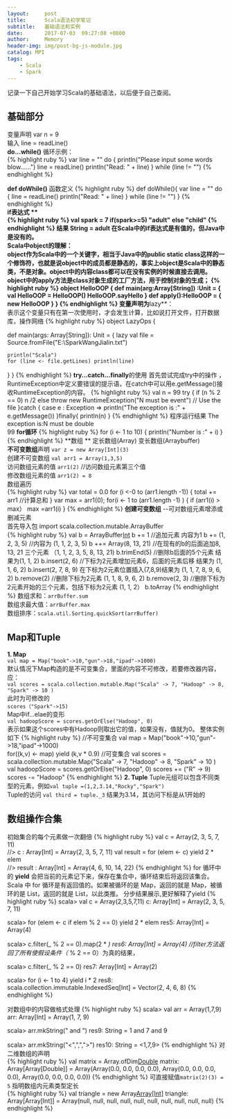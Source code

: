 ```yaml
---
layout:     post
title:      Scala语法初学笔记
subtitle:   基础语法和实例
date:       2017-07-03  09:27:08 +0800
author:     Memory
header-img: img/post-bg-js-module.jpg
catalog: MPI
tags:
    - Scala
    - Spark
---
```

记录一下自己开始学习Scala的基础语法，以后便于自己查阅。    
## 基础部分 ##   

变量声明 var n = 9     
输入 line = readLine()   
**do...while()** 循环示例：    
{% highlight ruby %}
	  var line = ""
	  do {
	    println("Please input some words blow......")
	    line = readLine()
	    println("Read: " + line)
	  } while (line != "")
{% endhighlight %}   

**def doWhile()** 函数定义
{% highlight ruby %}
def doWhile(){
    var line = ""
    do {
       line = readLine()
       println("Read: " + line)
	  } while (line != "")
}
{% endhighlight %}    
**if表达式   **  
{% highlight ruby %}
val spark = 7
if(spark>=5) "adult" else "child"
{% endhighlight %}
结果 String = adult
在Scala中的if表达式是有值的，但Java中是没有的。        
**Scala中object的理解**：    
object作为Scala中的一个关键字，相当于Java中的public static class这样的一个修饰符，也就是说object中的成员都是静态的，事实上object是Scala中的静态类，不是对象。object中的内容class都可以在没有实例的时候直接去调用。object中的apply方法是class对象生成的工厂方法，用于控制对象的生成；
{% highlight ruby %}
object HelloOOP {
  def main(arg:Array[String]) :Unit = {
    val HelloOOP = HelloOOP()
    HelloOOP.sayHello
  }
  def apply():HelloOOP = {
    new HelloOOP
  }
}
{% endhighlight %}
变量声明为**lazy**：         
表示这个变量只有在第一次使用时，才会发生计算，比如说打开文件，打开数据库，操作网络
{% highlight ruby %}
object LazyOps {

  def main(args: Array[String]): Unit = {
    lazy val file = Source.fromFile("E:\\SparkWangJialin.txt") 
    
    println("Scala")
	for (line <- file.getLines) println(line)    
  }
}
{% endhighlight %}
**try...catch...finally**的使用
首先尝试完成try中的操作 ，RuntimeException中定义要错误的提示语，在catch中可以用e.getMessage()接收RuntimeException的内容。
{% highlight ruby %}
    val n = 99
    try {
	    if (n % 2 == 0) n /2 else throw 
	    	new RuntimeException("N must be event")
	    // Use the file 
    }catch {
      case e : Exception => println("The exception is :" + e.getMessage())
    }finally{
    	println(n)
    }
{% endhighlight %}
程序运行结果 The exception is:N must be double       
            99
**for循环**
{% highlight ruby %}
	for (i <- 1 to 10) {
	   println("Number is :" + i)
    }
{% endhighlight %}
**数组 **    定长数组(Array) 变长数组(Arraybuffer)      
**不可变数组**声明  `var z = new Array[Int](3)`        
创建不可变数组 `val arr1 = Array(1,3,5)`      
访问数组元素的值 `arr1(2)` //访问数组元素第三个值    
修改数组元素的值 `arr1(2) = 8`   
数组遍历      
{% highlight ruby %}
var total = 0.0
for (i <-0 to (arr1.length -1)) {
	total += arr1 //计算总和
}
var max = arr1(0);
for(i <- 1 to (arr1.length -1) ) {
	if (arr1(i) > max） max =arr1(i)
}
{% endhighlight %}
**创建可变数组** --可对数组元素增添或删减元素     
首先导入包  import scala.collection.mutable.ArrayBuffer     
{% highlight ruby %}
    val b = ArrayBuffer[Int]()
    b += 1 //追加元素  内容为1 
    b += (1, 2, 3, 5)   //内容为 (1, 1, 2, 3, 5)
    b ++= Array(8, 13, 21) //在现有的b的后面追加8, 13, 21 三个元素 （1, 1, 2, 3, 5, 8, 13, 21)
    b.trimEnd(5) //删除b后面的5个元素 结果为(1, 1, 2)
    b.insert(2, 6) //下标为2元素增加元素6，后面的元素后移 结果为 (1, 1, 6, 2)
    b.insert(2, 7, 8, 9) 在下标为2元素位置插入(7,8,9)结果为 (1, 1, 7, 8, 9, 6, 2)
    b.remove(2) //删除下标为2元素 (1, 1, 8, 9, 6, 2)
    b.remove(2, 3) //删除下标为2元素开始的三个元素，包括下标为2元素 (1, 1, 2）
    b.toArray
{% endhighlight %}
数组求和：`arrBuffer.sum`    
数组求最大值：`arrBuffer.max`    
数组排序：`scala.util.Sorting.quickSort(arrBuffer)`       
   
## Map和Tuple ##      

**1. Map**   
`val map = Map("book"->10,"gun"->18,"ipad"->1000)`      
默认情况下Map构造的是不可变集合，里面的内容不可修改，若要修改器内容，应：      
`val scores = scala.collection.mutable.Map("Scala" -> 7, "Hadoop" -> 8, "Spark" -> 10 )`    
此时为可修改的    
`scores（"Spark"->15)`     
Map中if...elae的变形       
`val hadoopScore = scores.getOrElse("Hadoop", 0)`     
表示如果这个scores中有Hadoop则取出它的值，如果没有，值就为0。 整体实例如下
{% highlight ruby %}
  //不可变集合
  val map = Map("book"->10,"gun"->18,"ipad"->1000)  
  for((k,v) <- map) yield (k,v * 0.9)
  //可变集合
  val scores = scala.collection.mutable.Map("Scala" -> 7, "Hadoop" -> 8, "Spark" -> 10 )
  val hadoopScore = scores.getOrElse("Hadoop", 0)
  scores += ("R" -> 9)
  scores -= "Hadoop"
{% endhighlight %}
**2. Tuple**
Tuple元组可以包含不同类型的元素，例如`val tuple =(1,2,3.14,"Rocky","Spark")`           
Tuple的访问 `val third = tuple._3` 结果为3.14，其访问下标是从1开始的

## 数组操作合集 ##
初始集合的每个元素做一次翻倍
{% highlight ruby %}
val c = Array(2, 3, 5, 7, 11)                    
//> c  : Array[Int] = Array(2, 3, 5, 7, 11)
val result = for (elem <- c) yield  2 * elem      
//> result  : Array[Int] = Array(4, 6, 10, 14, 22) 
{% endhighlight %}
for 循环中的 **yield** 会把当前的元素记下来，保存在集合中，循环结束后将返回该集合。Scala 中 for 循环是有返回值的。如果被循环的是 Map，返回的就是  Map，被循环的是 List，返回的就是 List，以此类推。
分步结果展示,更好解释了yield
{% highlight ruby %}
scala> val c = Array(2,3,5,7,11)
c: Array[Int] = Array(2, 3, 5, 7, 11)

scala> for (elem <- c if elem % 2 == 0) yield 2 * elem
res5: Array[Int] = Array(4)

scala> c.filter(_ % 2 == 0).map(2 * _)
res6: Array[Int] = Array(4) 
//filter方法返回了所有使假设条件（_ % 2 == 0）为真的结果，  

scala> c.filter(_ % 2 == 0)
res7: Array[Int] = Array(2)

scala> for (i <- 1 to 4) yield i * 2
res8: scala.collection.immutable.IndexedSeq[Int] = Vector(2, 4, 6, 8)
{% endhighlight %}

对数组中的内容做格式处理
{% highlight ruby %}
scala> val arr = Array(1,7,9)
arr: Array[Int] = Array(1, 7, 9)

scala> arr.mkString(" and ")
res9: String = 1 and 7 and 9

scala> arr.mkString("<",",",">")
res10: String = <1,7,9>
{% endhighlight %} 
对二维数组的声明   
{% highlight ruby %}
val matrix = Array.ofDim[Double](3,4)
matrix: Array[Array[Double]] = Array(Array(0.0, 0.0, 0.0, 0.0), Array(0.0, 0.0, 0.0, 0.0), Array(0.0, 0.0, 0.0, 0.0))
{% endhighlight %} 
可直接赋值`matrix(2)(3) = 5`
指明数组内元素类型定长   
{% highlight ruby %}
val triangle = new Array[Array[Int]](10)
triangle: Array[Array[Int]] = Array(null, null, null, null, null, null, null, null, null, null)
{% endhighlight %} 









    
